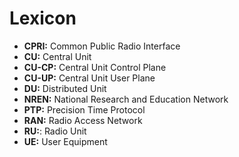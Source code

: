 # Lexicon

* **CPRI:** Common Public Radio Interface
* **CU:** Central Unit
* **CU-CP:** Central Unit Control Plane
* **CU-UP:** Central Unit User Plane
* **DU:** Distributed Unit 
* **NREN:** National Research and Education Network
* **PTP:** Precision Time Protocol
* **RAN:** Radio Access Network
* **RU:**: Radio Unit
* **UE:** User Equipment